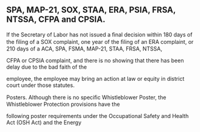## SPA, MAP-21, SOX, STAA, ERA, PSIA, FRSA, NTSSA, CFPA and CPSIA.

If the Secretary of Labor has not issued a ﬁnal decision within 180 days of the ﬁling of a SOX complaint, one year of the ﬁling of an ERA complaint, or 210 days of a ACA, SPA, FSMA, MAP-21, STAA, FRSA, NTSSA,

CFPA or CPSIA complaint, and there is no showing that there has been delay due to the bad faith of the

employee, the employee may bring an action at law or equity in district court under those statutes.

Posters. Although there is no speciﬁc Whistleblower Poster, the Whistleblower Protection provisions have the

following poster requirements under the Occupational Safety and Health Act (OSH Act) and the Energy